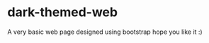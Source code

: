 dark-themed-web
===============
A very basic web page designed using bootstrap hope you like it :) 
